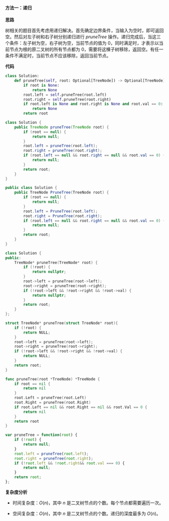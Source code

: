 #### 方法一：递归

**思路**

树相关的题目首先考虑用递归解决。首先确定边界条件，当输入为空时，即可返回空。然后对左子树和右子树分别递归进行 $\textit{pruneTree}$ 操作。递归完成后，当这三个条件：左子树为空，右子树为空，当前节点的值为 $0$，同时满足时，才表示以当前节点为根的原二叉树的所有节点都为 $0$，需要将这棵子树移除，返回空。有任一条件不满足时，当前节点不应该移除，返回当前节点。

**代码**

```Python [sol1-Python3]
class Solution:
    def pruneTree(self, root: Optional[TreeNode]) -> Optional[TreeNode]:
        if root is None:
            return None
        root.left = self.pruneTree(root.left)
        root.right = self.pruneTree(root.right)
        if root.left is None and root.right is None and root.val == 0:
            return None
        return root
```

```Java [sol1-Java]
class Solution {
    public TreeNode pruneTree(TreeNode root) {
        if (root == null) {
            return null;
        }
        root.left = pruneTree(root.left);
        root.right = pruneTree(root.right);
        if (root.left == null && root.right == null && root.val == 0) {
            return null;
        }
        return root;
    }
}
```

```C# [sol1-C#]
public class Solution {
    public TreeNode PruneTree(TreeNode root) {
        if (root == null) {
            return null;
        }
        root.left = PruneTree(root.left);
        root.right = PruneTree(root.right);
        if (root.left == null && root.right == null && root.val == 0) {
            return null;
        }
        return root;
    }
}
```

```C++ [sol1-C++]
class Solution {
public:
    TreeNode* pruneTree(TreeNode* root) {
        if (!root) {
            return nullptr;
        }
        root->left = pruneTree(root->left);
        root->right = pruneTree(root->right);
        if (!root->left && !root->right && !root->val) {
            return nullptr;
        }
        return root;
    }   
};
```

```C [sol1-C]
struct TreeNode* pruneTree(struct TreeNode* root){
    if (!root) {
        return NULL;
    }
    root->left = pruneTree(root->left);
    root->right = pruneTree(root->right);
    if (!root->left && !root->right && !root->val) {
        return NULL;
    }
    return root;
}
```

```go [sol1-Golang]
func pruneTree(root *TreeNode) *TreeNode {
    if root == nil {
        return nil
    }
    root.Left = pruneTree(root.Left)
    root.Right = pruneTree(root.Right)
    if root.Left == nil && root.Right == nil && root.Val == 0 {
        return nil
    }
    return root
}
```

```JavaScript [sol1-JavaScript]
var pruneTree = function(root) {
    if (!root) {
        return null;
    }
    root.left = pruneTree(root.left);
    root.right = pruneTree(root.right);
    if (!root.left && !root.right&& root.val === 0) {
        return null;
    }
    return root;
};
```

**复杂度分析**

- 时间复杂度：$O(n)$，其中 $n$ 是二叉树节点的个数。每个节点都需要遍历一次。

- 空间复杂度：$O(n)$，其中 $n$ 是二叉树节点的个数。递归的深度最多为 $O(n)$。